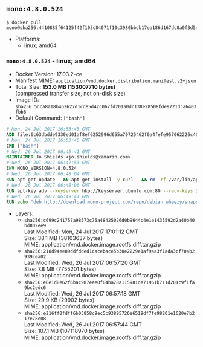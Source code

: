 ## `mono:4.8.0.524`

```console
$ docker pull mono@sha256:4410885f64125f42f103c84071f10c3980bbdb17ea186d167dc8a0f3d54e66e5
```

-	Platforms:
	-	linux; amd64

### `mono:4.8.0.524` - linux; amd64

-	Docker Version: 17.03.2-ce
-	Manifest MIME: `application/vnd.docker.distribution.manifest.v2+json`
-	Total Size: **153.0 MB (153007710 bytes)**  
	(compressed transfer size, not on-disk size)
-	Image ID: `sha256:5dca8a18b462627d1cd85d42c067fd201a0dc138e28508fde9721dca6403fbb8`
-	Default Command: `["bash"]`

```dockerfile
# Mon, 24 Jul 2017 16:53:45 GMT
ADD file:6c63dbdde9330ed01af8ef6252996d655a70725462f0a4fefe957062226c464e in / 
# Mon, 24 Jul 2017 16:53:46 GMT
CMD ["bash"]
# Wed, 26 Jul 2017 06:45:41 GMT
MAINTAINER Jo Shields <jo.shields@xamarin.com>
# Wed, 26 Jul 2017 06:47:53 GMT
ENV MONO_VERSION=4.8.0.524
# Wed, 26 Jul 2017 06:48:04 GMT
RUN apt-get update   && apt-get install -y curl   && rm -rf /var/lib/apt/lists/*
# Wed, 26 Jul 2017 06:48:06 GMT
RUN apt-key adv --keyserver hkp://keyserver.ubuntu.com:80 --recv-keys 3FA7E0328081BFF6A14DA29AA6A19B38D3D831EF
# Wed, 26 Jul 2017 06:49:41 GMT
RUN echo "deb http://download.mono-project.com/repo/debian wheezy/snapshots/$MONO_VERSION main" > /etc/apt/sources.list.d/mono-xamarin.list   && apt-get update   && apt-get install -y binutils mono-devel ca-certificates-mono fsharp mono-vbnc nuget referenceassemblies-pcl   && rm -rf /var/lib/apt/lists/* /tmp/*
```

-	Layers:
	-	`sha256:c699c241757a98573c75a48425026d0b9644c4e1e1435592d2a40b40bd802ee9`  
		Last Modified: Mon, 24 Jul 2017 17:01:12 GMT  
		Size: 38.1 MB (38103637 bytes)  
		MIME: application/vnd.docker.image.rootfs.diff.tar.gzip
	-	`sha256:218d94ee09ddfdded1cacebace5b30e2229e1af9aa3f1ada3cf70ab2939cea02`  
		Last Modified: Wed, 26 Jul 2017 06:57:20 GMT  
		Size: 7.8 MB (7755201 bytes)  
		MIME: application/vnd.docker.image.rootfs.diff.tar.gzip
	-	`sha256:e6e1d8e62f6bac987eee0f04ba78a115981de71961b711d201c9f1fa9bc2edc6`  
		Last Modified: Wed, 26 Jul 2017 06:57:18 GMT  
		Size: 29.9 KB (29902 bytes)  
		MIME: application/vnd.docker.image.rootfs.diff.tar.gzip
	-	`sha256:e216ff0fdff6b03858c9ec5c93895726e6519df7fe98201e1620e7b217e78e08`  
		Last Modified: Wed, 26 Jul 2017 06:57:44 GMT  
		Size: 107.1 MB (107118970 bytes)  
		MIME: application/vnd.docker.image.rootfs.diff.tar.gzip
